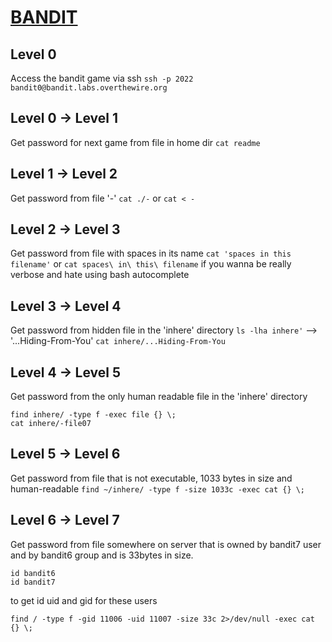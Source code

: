 # [BANDIT](https://overthewire.org/wargames/bandit/)
## Level 0
Access the bandit game via ssh
`ssh -p 2022 bandit0@bandit.labs.overthewire.org`
## Level 0 -> Level 1
Get password for next game from file in home dir
`cat readme`
## Level 1 -> Level 2
Get password from file '-'
`cat ./-` or `cat < -`
## Level 2 -> Level 3
Get password from file with spaces in its name
`cat 'spaces in this filename'` or `cat spaces\ in\ this\ filename` if you wanna be really verbose and hate using bash autocomplete
## Level 3 -> Level 4
Get password from hidden file in the 'inhere' directory
`ls -lha inhere'` --> '...Hiding-From-You'
`cat inhere/...Hiding-From-You`
## Level 4 -> Level 5
Get password from the only human readable file in the 'inhere' directory
```
find inhere/ -type f -exec file {} \;
cat inhere/-file07
```
## Level 5 -> Level 6
Get password from file that is not executable, 1033 bytes in size and human-readable
`find ~/inhere/ -type f -size 1033c -exec cat {} \;`

## Level 6 -> Level 7
Get password from file somewhere on server that is owned by bandit7 user and by bandit6 group and is 33bytes in size.
```
id bandit6
id bandit7
``` 
to get id uid and gid for these users
```
find / -type f -gid 11006 -uid 11007 -size 33c 2>/dev/null -exec cat {} \;
```
